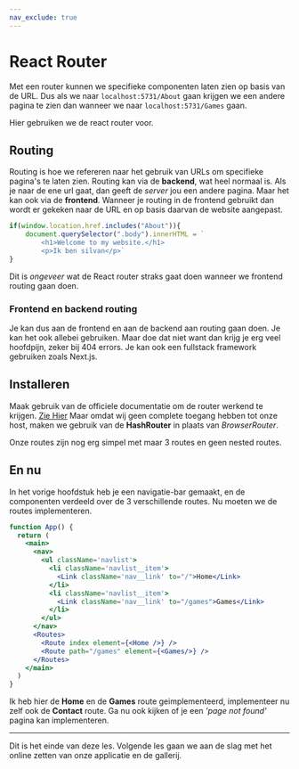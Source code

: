 ```yaml
---
nav_exclude: true
---
```


# React Router
Met een router kunnen we specifieke componenten laten zien op basis van de URL. Dus als we naar `localhost:5731/About` gaan krijgen we een andere pagina te zien dan wanneer we naar `localhost:5731/Games` gaan.

Hier gebruiken we de react router voor.

## Routing
Routing is hoe we refereren naar het gebruik van URLs om specifieke pagina's te laten zien. Routing kan via de **backend**, wat heel normaal is. Als je naar de ene url gaat, dan geeft de *server* jou een andere pagina. Maar het kan ook via de **frontend**. Wanneer je routing in de frontend gebruikt dan wordt er gekeken naar de URL en op basis daarvan de website aangepast.

```js
if(window.location.href.includes("About")){
    document.querySelector(".body").innerHTML = `
        <h1>Welcome to my website.</h1>
        <p>Ik ben silvan</p>`
}
```
Dit is *ongeveer* wat de React router straks gaat doen wanneer we frontend routing gaan doen. 

### Frontend en backend routing
Je kan dus aan de frontend en aan de backend aan routing gaan doen. Je kan het ook allebei gebruiken.
Maar doe dat niet want dan krijg je erg veel hoofdpijn, zeker bij 404 errors. 
Je kan ook een fullstack framework gebruiken zoals Next.js.

## Installeren
Maak gebruik van de officiele documentatie om de router werkend te krijgen.
[Zie Hier](https://reactrouter.com/start/declarative/installation)
Maar omdat wij geen complete toegang hebben tot onze host, maken we gebruik van de **HashRouter** in plaats van *BrowserRouter*.

Onze routes zijn nog erg simpel met maar 3 routes en geen nested routes. 

## En nu
In het vorige hoofdstuk heb je een navigatie-bar gemaakt, en de componenten verdeeld over de 3 verschillende routes. Nu moeten we de routes implementeren.

```jsx
function App() {
  return (
    <main>
      <nav>
        <ul className='navlist'>
          <li className='navlist__item'>
            <Link className='nav__link' to="/">Home</Link>
          </li>
          <li className='navlist__item'>
            <Link className='nav__link' to="/games">Games</Link>
          </li>
        </ul>
      </nav>
      <Routes>
        <Route index element={<Home />} />
        <Route path="/games" element={<Games/>} />
      </Routes>
    </main>
  )
}
```

Ik heb hier de **Home** en de **Games** route geimplementeerd, implementeer nu zelf ook de **Contact** route.
Ga nu ook kijken of je een *'page not found'* pagina kan implementeren. 

---

Dit is het einde van deze les. Volgende les gaan we aan de slag met het online zetten van onze applicatie en de gallerij.